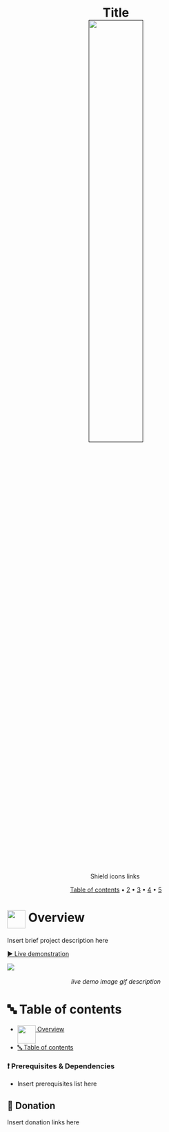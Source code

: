 <h1 align="center">Title<br>
<a href="">
  <img align="center" src="" width="50%" height="auto"/>
</a><br>
</h1>

<p align="center">Shield icons links
  <a href="">
    <img src="" alt="">
  </a>
</p>

<p align="center">
  <a href="#-table-of-contents">Table of contents</a>
  •
  <a href="#">2</a>
  •
  <a href="#">3</a>
  •
  <a href="#">4</a>
  •
  <a href="#">5</a>
</p>

# <img src="" alt="" height="42" width="42" align="top"/> Overview

Insert brief project description here

[▶️ Live demonstration](https://dorielrivalet.github.io/calculator)

<p style="text-align: center;">
<img src="./img/demo.gif" style="display: block; margin: auto;">
<br><em>live demo image gif description</em>
</p>

# 🔤 Table of contents

- [<img src="" alt="" height="42" width="42" align="top"/> Overview](#-overview)
- [🔤 Table of contents](#-table-of-contents)


### ❗ Prerequisites & Dependencies

- Insert prerequisites list here

## 🏁 Donation

Insert donation links here
